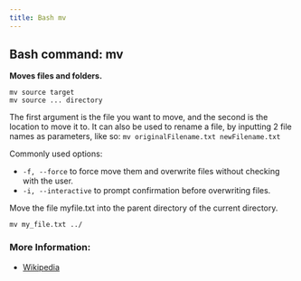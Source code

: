 ```yaml
---
title: Bash mv
---
```


## Bash command: mv

**Moves files and folders.**

```
mv source target
mv source ... directory
```

The first argument is the file you want to move, and the second is the location to move it to. It can also be used to rename a file, by inputting 2 file names as parameters, like so: `mv originalFilename.txt newFilename.txt`

Commonly used options:
- `-f, --force` to force move them and overwrite files without checking with the user.
- `-i, --interactive` to prompt confirmation before overwriting files.

Move the file myfile.txt into the parent directory of the current directory.
```
mv my_file.txt ../
```

### More Information:
* [Wikipedia](https://en.wikipedia.org/wiki/Mv)
